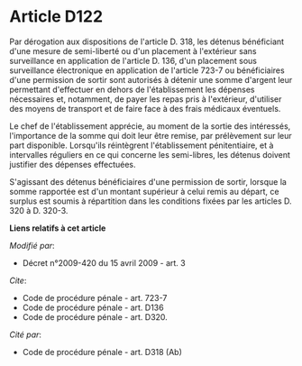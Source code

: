 # Article D122

Par dérogation aux dispositions de l'article D. 318, les détenus bénéficiant d'une mesure de semi-liberté ou d'un placement à
l'extérieur sans surveillance en application de l'article D. 136, d'un placement sous surveillance électronique en
application de l'article 723-7 ou bénéficiaires d'une permission de sortir sont autorisés à détenir une somme d'argent leur
permettant d'effectuer en dehors de l'établissement les dépenses nécessaires et, notamment, de payer les repas pris à
l'extérieur, d'utiliser des moyens de transport et de faire face à des frais médicaux éventuels. 

Le chef de l'établissement apprécie, au moment de la sortie des intéressés, l'importance de la somme qui doit leur être
remise, par prélèvement sur leur part disponible. Lorsqu'ils réintègrent l'établissement pénitentiaire, et à intervalles
réguliers en ce qui concerne les semi-libres, les détenus doivent justifier des dépenses effectuées.

S'agissant des détenus bénéficiaires d'une permission de sortir, lorsque la somme rapportée est d'un montant supérieur à
celui remis au départ, ce surplus est soumis à répartition dans les conditions fixées par les articles D. 320 à D. 320-3.

**Liens relatifs à cet article**

_Modifié par_:

  - Décret n°2009-420 du 15 avril 2009 - art. 3

_Cite_:

  - Code de procédure pénale - art. 723-7
  - Code de procédure pénale - art. D136
  - Code de procédure pénale - art. D320.

_Cité par_:

  - Code de procédure pénale - art. D318 (Ab)
